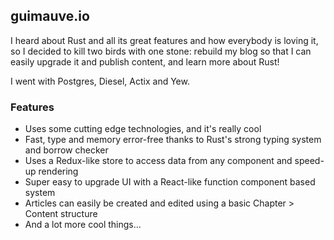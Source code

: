 ## guimauve.io

I heard about Rust and all its great features and how everybody is loving it, so I decided to kill two birds with one stone: rebuild my blog so that I can easily upgrade it and publish content, and learn more about Rust!

I went with Postgres, Diesel, Actix and Yew.

### Features

- Uses some cutting edge technologies, and it's really cool
- Fast, type and memory error-free thanks to Rust's strong typing system and borrow checker
- Uses a Redux-like store to access data from any component and speed-up rendering
- Super easy to upgrade UI with a React-like function component based system
- Articles can easily be created and edited using a basic Chapter > Content structure
- And a lot more cool things...
